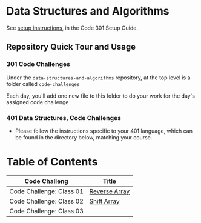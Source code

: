 # Data Structures and Algorithms

See [setup instructions](https://codefellows.github.io/setup-guide/code-301/3-code-challenges), in the Code 301 Setup Guide.

## Repository Quick Tour and Usage

### 301 Code Challenges

Under the `data-structures-and-algorithms` repository, at the top level is a folder called `code-challenges`

Each day, you'll add one new file to this folder to do your work for the day's assigned code challenge

### 401 Data Structures, Code Challenges

- Please follow the instructions specific to your 401 language, which can be found in the directory below, matching your course.



# Table of Contents
|Code Challeng           |Title                                               | 
|------------------------|----------------------------------------------------|
|Code Challenge: Class 01|[Reverse Array](./javascript/arrayReverse/README.md)|
|Code Challenge: Class 02|[Shift Array](./javascript/arrayShift/README.md)    |
|Code Challenge: Class 03|                                                    |
  

